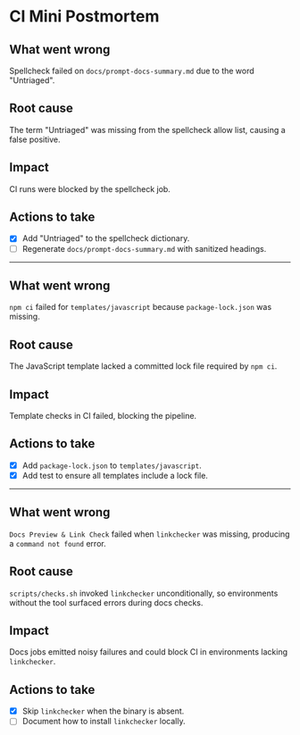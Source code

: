 # CI Mini Postmortem

## What went wrong
Spellcheck failed on `docs/prompt-docs-summary.md` due to the word "Untriaged".

## Root cause
The term "Untriaged" was missing from the spellcheck allow list, causing a false positive.

## Impact
CI runs were blocked by the spellcheck job.

## Actions to take
- [x] Add "Untriaged" to the spellcheck dictionary.
- [ ] Regenerate `docs/prompt-docs-summary.md` with sanitized headings.

---

## What went wrong
`npm ci` failed for `templates/javascript` because `package-lock.json` was missing.

## Root cause
The JavaScript template lacked a committed lock file required by `npm ci`.

## Impact
Template checks in CI failed, blocking the pipeline.

## Actions to take
- [x] Add `package-lock.json` to `templates/javascript`.
- [x] Add test to ensure all templates include a lock file.

---

## What went wrong
`Docs Preview & Link Check` failed when `linkchecker` was missing, producing a
`command not found` error.

## Root cause
`scripts/checks.sh` invoked `linkchecker` unconditionally, so environments
without the tool surfaced errors during docs checks.

## Impact
Docs jobs emitted noisy failures and could block CI in environments lacking
`linkchecker`.

## Actions to take
- [x] Skip `linkchecker` when the binary is absent.
- [ ] Document how to install `linkchecker` locally.
